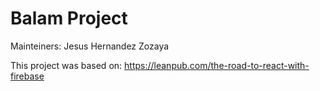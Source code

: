 # Balam Project

Mainteiners: Jesus Hernandez Zozaya

This project was based on:
https://leanpub.com/the-road-to-react-with-firebase